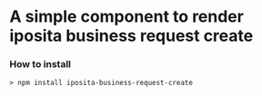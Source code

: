 # A simple component to render iposita business request create

### How to install

```
> npm install iposita-business-request-create
```
